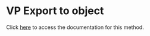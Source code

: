 <!---->
# VP Export to object

Click [here](https://developer.4d.com/docs/ViewPro/method-list#vp-export-to-object) to access the documentation for this method.

